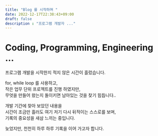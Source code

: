 ```yaml
---
title: "Blog 를 시작하며 "
date: 2022-12-17T22:38:43+09:00
draft: false
description : "프로그램 개발자 ..."
---
```



# Coding, Programming, Engineering ...
   
   
프로그램 개발을 시작한지 적지 않은 시간이 흘렀습니다.    

for, while loop 를 사용하고,   
작은 업무 단위 프로젝트를 진행 하였지만,    
무엇을 만들어 왔는지 돌이키면 남아있는 것을 찾기 힘듭니다..       
      
개발 기간에 찾아 보았던 내용을    
시간이 조금만 흘러도 여기 저기 다시 뒤적이는 스스로를 보며,    
기록의 중요성을 새삼 느끼는 중입니다.    

늦었지만, 천천히 하루 하루 기록을 이어 가고자 합니다.    




